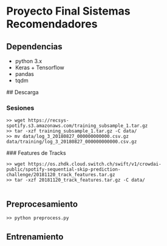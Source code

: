 # Proyecto Final Sistemas Recomendadores

## Dependencias
- python 3.x
- Keras + Tensorflow
- pandas
- tqdm

## Descarga
### Sesiones
```
>> wget https://recsys-spotify.s3.amazonaws.com/training_subsample_1.tar.gz
>> tar -xzf training_subsample_1.tar.gz -C data/
>> mv data/log_3_20180827_000000000000.csv.gz data/training/log_3_20180827_000000000000.csv.gz
```
### Features de Tracks
```
>> wget https://os.zhdk.cloud.switch.ch/swift/v1/crowdai-public/spotify-sequential-skip-prediction-challenge/20181120_track_features.tar.gz
>> tar -xzf 20181120_track_features.tar.gz -C data/
  
```
## Preprocesamiento
```
>> python preprocess.py
```

## Entrenamiento



